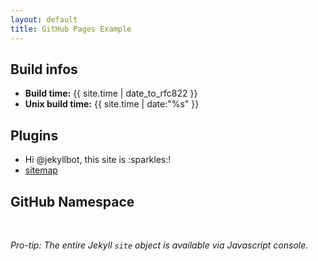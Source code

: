 ```yaml
---
layout: default
title: GitHub Pages Example
---
```


## Build infos

<ul>
  <li><strong>Build time:</strong> {{ site.time | date_to_rfc822 }}</li>
  <li><strong>Unix build time:</strong> {{ site.time | date:"%s" }}</li>
</ul>

<h2 id="plugins">Plugins</h2>

<ul>
  <li>Hi @jekyllbot, this site is :sparkles:!</li>
  <li><a href="sitemap.xml">sitemap</a></li>
</ul>

<h2 id="github-namespace">GitHub Namespace</h2>

<div id="output">&nbsp;</div>

<p><em>Pro-tip: The entire Jekyll <code>site</code> object is available via Javascript console.</em></p>

<script type="text/javascript" src="assets/renderjson.js"></script>
<script>var site = {"github": {{ site.github | jsonify }}};</script>
<script src="assets/behaviour.js"></script>
